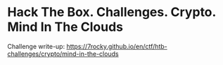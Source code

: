 # Hack The Box. Challenges. Crypto. Mind In The Clouds

Challenge write-up: https://7rocky.github.io/en/ctf/htb-challenges/crypto/mind-in-the-clouds
